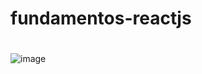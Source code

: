 # fundamentos-reactjs
#
![image](https://user-images.githubusercontent.com/87396370/229312668-db7a4fe1-2628-4bdc-a8a7-810dca769dfc.png)

